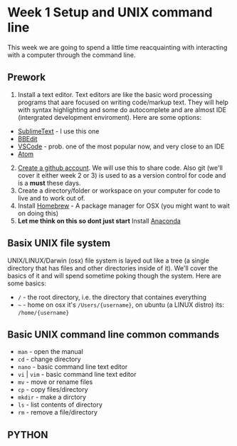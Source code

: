 # Week 1 Setup and UNIX command line

This week we are going to spend a little time reacquainting with interacting with a computer through the command line.

## Prework

1. Install a text editor. Text editors are like the basic word processing programs that aare focused on writing code/markup text. They will help with syntax highlighting and some do autocomplete and are almost IDE (intergrated development enviroment). Here are some options:
  * [SublimeText](https://www.sublimetext.com/3) - I use this one
  * [BBEdit](https://www.barebones.com/products/bbedit/download.html)
  * [VSCode](https://code.visualstudio.com) - prob. one of the most popular now, and very close to an IDE
  * [Atom](https://atom.io)
2.  [Create a github account](https://github.com/). We will use this to share code. Also git (we'll cover it either week 2 or 3) is used to as a version control for code and is a **must** these days.
3.  Create a directory/folder or workspace on your computer for code to live and to work out of.
4.  Install [Homebrew](https://brew.sh) - A package manager for OSX (you might want to wait on doing this)
5.  **Let me think on this so dont just start**  Install [Anaconda](https://www.anaconda.com/download/#macos)

## Basix UNIX file system
UNIX/LINUX/Darwin (osx) file system is layed out like a tree (a single directory that has files and other directories inside of it). We'll cover the basics of it and will spend sometime poking though the system. Here are some basics:
* `/` - the root directory, i.e. the directory that containes everything
* `~` - home on osx it's `/Users/{username}`, on ubuntu (a LINUX distro) its: `/home/{username}`

## Basic UNIX command line common commands
* `man` - open the manual
* `cd` - change directory
* `nano` - basic command line text editor
* `vi` | `vim` - basic command line text editor
* `mv` - move or rename files
* `cp` - copy files/directory
* `mkdir` - make a dirctory
* `ls` - list contents of directory
* `rm` - remove a file/directory

## PYTHON


